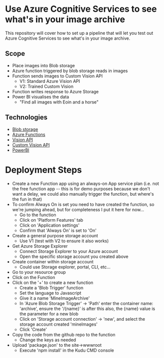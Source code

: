 # Use Azure Cognitive Services to see what's in your image archive

This repository will cover how to set up a pipeline that will let you test out Azure Cognitive Services to see what's in your image archive. 

## Scope

- Place images into Blob storage
- Azure function triggered by blob storage reads in images
- Function sends images to Custom Vision API
  - V1: Standard Azure Vision API
  - V2: Trained Custom Vision
- Function writes response to Azure Storage
- Power BI visualises the data
  - "Find all images with Eoin and a horse"

## Technologies

- [Blob storage](https://azure.microsoft.com/en-gb/services/storage/blobs/)
- [Azure Functions](https://azure.microsoft.com/en-gb/services/functions/)
- [Vision API](https://azure.microsoft.com/en-gb/services/cognitive-services/computer-vision/)
- [Custom Vision API](https://azure.microsoft.com/en-gb/services/cognitive-services/custom-vision-service/)
- [PowerBI](https://powerbi.microsoft.com/en-us/)

# Deployment Steps

- Create a new Function app using an always-on App service plan (i.e. not the free function app -- this is for demo purposes because we don't want a delay, we could also manually trigger the function, but where's the fun in that)
- To confirm Always On is set you need to have created the function, so we're jumping ahead, but for completeness I put it here for now…
  - Go to the function
  - Click on 'Platform Features' tab
  - Click on 'Application settings'
  - Confirm that 'Always On' is set to 'On'
- Create a general purpose storage account
  - Use V1 (test with V2 to ensure it also works)
- Get Azure Storage Explorer
  - Connect Storage Explorer to your Azure account
  - Open the specific storage account you created above
- Create container within storage account
  - Could use Storage explorer, portal, CLI, etc…
- Go to your resource group
- Click on the Function
- Click on the '+' to create a new function
  - Create a 'Blob Trigger' function
  - Set the language to Javascript
  - Give it a name 'MineImageArchive'
  - In 'Azure Blob Storage Trigger' -> 'Path' enter the container name: 'archive', ensure the '/{name}' is after this also, the {name} value is the parameter for a new blob
  - Click on 'Storage account connection' -> 'new', and select the storage account created 'mineImages'
  - Click 'Create'
- Copy the code from the github repo to the function
  - Change the keys as needed
- Upload 'package.json' to the site->wwwroot
  - Execute 'npm install' in the Kudu CMD console
